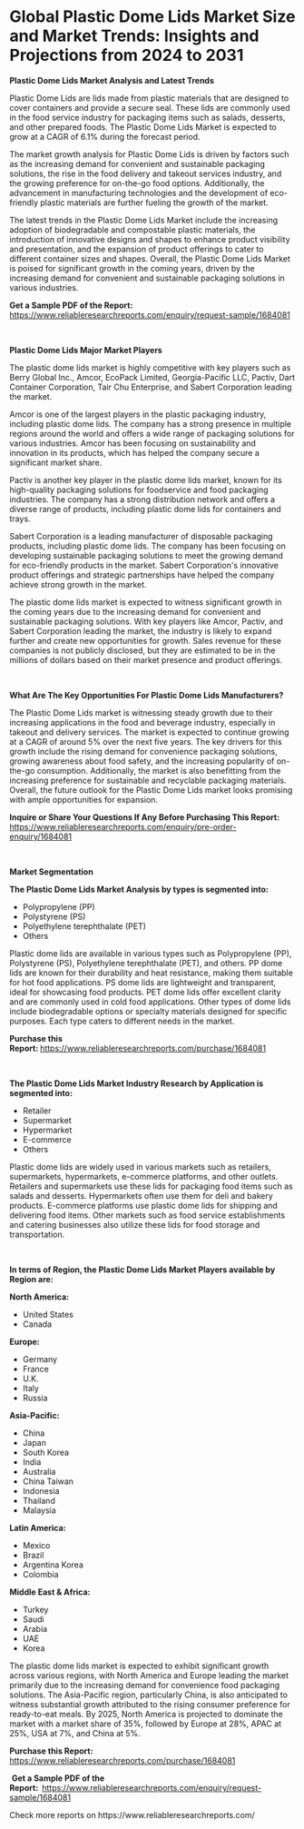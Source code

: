 <p><h1>Global Plastic Dome Lids Market Size and Market Trends: Insights and Projections from 2024 to 2031</h1></p><p><strong>Plastic Dome Lids Market Analysis and Latest Trends</strong></p>
<p><p>Plastic Dome Lids are lids made from plastic materials that are designed to cover containers and provide a secure seal. These lids are commonly used in the food service industry for packaging items such as salads, desserts, and other prepared foods. The Plastic Dome Lids Market is expected to grow at a CAGR of 6.1% during the forecast period.</p><p>The market growth analysis for Plastic Dome Lids is driven by factors such as the increasing demand for convenient and sustainable packaging solutions, the rise in the food delivery and takeout services industry, and the growing preference for on-the-go food options. Additionally, the advancement in manufacturing technologies and the development of eco-friendly plastic materials are further fueling the growth of the market.</p><p>The latest trends in the Plastic Dome Lids Market include the increasing adoption of biodegradable and compostable plastic materials, the introduction of innovative designs and shapes to enhance product visibility and presentation, and the expansion of product offerings to cater to different container sizes and shapes. Overall, the Plastic Dome Lids Market is poised for significant growth in the coming years, driven by the increasing demand for convenient and sustainable packaging solutions in various industries.</p></p>
<p><strong>Get a Sample PDF of the Report:&nbsp;</strong> <a href="https://www.reliableresearchreports.com/enquiry/request-sample/1684081">https://www.reliableresearchreports.com/enquiry/request-sample/1684081</a></p>
<p>&nbsp;</p>
<p><strong>Plastic Dome Lids Major Market Players</strong></p>
<p><p>The plastic dome lids market is highly competitive with key players such as Berry Global Inc., Amcor, EcoPack Limited, Georgia-Pacific LLC, Pactiv, Dart Container Corporation, Tair Chu Enterprise, and Sabert Corporation leading the market. </p><p>Amcor is one of the largest players in the plastic packaging industry, including plastic dome lids. The company has a strong presence in multiple regions around the world and offers a wide range of packaging solutions for various industries. Amcor has been focusing on sustainability and innovation in its products, which has helped the company secure a significant market share.</p><p>Pactiv is another key player in the plastic dome lids market, known for its high-quality packaging solutions for foodservice and food packaging industries. The company has a strong distribution network and offers a diverse range of products, including plastic dome lids for containers and trays.</p><p>Sabert Corporation is a leading manufacturer of disposable packaging products, including plastic dome lids. The company has been focusing on developing sustainable packaging solutions to meet the growing demand for eco-friendly products in the market. Sabert Corporation's innovative product offerings and strategic partnerships have helped the company achieve strong growth in the market.</p><p>The plastic dome lids market is expected to witness significant growth in the coming years due to the increasing demand for convenient and sustainable packaging solutions. With key players like Amcor, Pactiv, and Sabert Corporation leading the market, the industry is likely to expand further and create new opportunities for growth. Sales revenue for these companies is not publicly disclosed, but they are estimated to be in the millions of dollars based on their market presence and product offerings.</p></p>
<p>&nbsp;</p>
<p><strong>What Are The Key Opportunities For Plastic Dome Lids Manufacturers?</strong></p>
<p><p>The Plastic Dome Lids market is witnessing steady growth due to their increasing applications in the food and beverage industry, especially in takeout and delivery services. The market is expected to continue growing at a CAGR of around 5% over the next five years. The key drivers for this growth include the rising demand for convenience packaging solutions, growing awareness about food safety, and the increasing popularity of on-the-go consumption. Additionally, the market is also benefitting from the increasing preference for sustainable and recyclable packaging materials. Overall, the future outlook for the Plastic Dome Lids market looks promising with ample opportunities for expansion.</p></p>
<p><strong>Inquire or Share Your Questions If Any Before Purchasing This Report:</strong> <a href="https://www.reliableresearchreports.com/enquiry/pre-order-enquiry/1684081">https://www.reliableresearchreports.com/enquiry/pre-order-enquiry/1684081</a></p>
<p>&nbsp;</p>
<p><strong>Market Segmentation</strong></p>
<p><strong>The Plastic Dome Lids Market Analysis by types is segmented into:</strong></p>
<p><ul><li>Polypropylene (PP)</li><li>Polystyrene (PS)</li><li>Polyethylene terephthalate (PET)</li><li>Others</li></ul></p>
<p><p>Plastic dome lids are available in various types such as Polypropylene (PP), Polystyrene (PS), Polyethylene terephthalate (PET), and others. PP dome lids are known for their durability and heat resistance, making them suitable for hot food applications. PS dome lids are lightweight and transparent, ideal for showcasing food products. PET dome lids offer excellent clarity and are commonly used in cold food applications. Other types of dome lids include biodegradable options or specialty materials designed for specific purposes. Each type caters to different needs in the market.</p></p>
<p><strong>Purchase this Report:&nbsp;</strong><a href="https://www.reliableresearchreports.com/purchase/1684081">https://www.reliableresearchreports.com/purchase/1684081</a></p>
<p>&nbsp;</p>
<p><strong>The Plastic Dome Lids Market Industry Research by Application is segmented into:</strong></p>
<p><ul><li>Retailer</li><li>Supermarket</li><li>Hypermarket</li><li>E-commerce</li><li>Others</li></ul></p>
<p><p>Plastic dome lids are widely used in various markets such as retailers, supermarkets, hypermarkets, e-commerce platforms, and other outlets. Retailers and supermarkets use these lids for packaging food items such as salads and desserts. Hypermarkets often use them for deli and bakery products. E-commerce platforms use plastic dome lids for shipping and delivering food items. Other markets such as food service establishments and catering businesses also utilize these lids for food storage and transportation.</p></p>
<p>&nbsp;</p>
<p><strong>In terms of Region, the Plastic Dome Lids Market Players available by Region are:</strong></p>
<p>
    <p> <strong> North America: </strong>
        <ul>
            <li>United States</li>
            <li>Canada</li>
        </ul>
        </p> 
    <p> <strong> Europe: </strong>
        <ul>
            <li>Germany</li>
            <li>France</li>
            <li>U.K.</li>
            <li>Italy</li>
            <li>Russia</li>
        </ul>
        </p> 
    <p> <strong> Asia-Pacific: </strong>
        <ul>
            <li>China</li>
            <li>Japan</li>
            <li>South Korea</li>
            <li>India</li>
            <li>Australia</li>
            <li>China Taiwan</li>
            <li>Indonesia</li>
            <li>Thailand</li>
            <li>Malaysia</li>
        </ul>
        </p> 
    <p> <strong> Latin America: </strong>
        <ul>
            <li>Mexico</li>
            <li>Brazil</li>
            <li>Argentina Korea</li>
            <li>Colombia</li>
        </ul>
        </p> 
    <p> <strong> Middle East & Africa: </strong>
        <ul>
            <li>Turkey</li>
            <li>Saudi</li>
            <li>Arabia</li>
            <li>UAE</li>
            <li>Korea</li>
        </ul>
    </p>
    </p>
<p><p>The plastic dome lids market is expected to exhibit significant growth across various regions, with North America and Europe leading the market primarily due to the increasing demand for convenience food packaging solutions. The Asia-Pacific region, particularly China, is also anticipated to witness substantial growth attributed to the rising consumer preference for ready-to-eat meals. By 2025, North America is projected to dominate the market with a market share of 35%, followed by Europe at 28%, APAC at 25%, USA at 7%, and China at 5%.</p></p>
<p><strong>Purchase this Report: </strong><a href="https://www.reliableresearchreports.com/purchase/1684081">https://www.reliableresearchreports.com/purchase/1684081</a></p>
<p>&nbsp;<strong>Get a Sample PDF of the Report:&nbsp;&nbsp;</strong><a href="https://www.reliableresearchreports.com/enquiry/request-sample/1684081">https://www.reliableresearchreports.com/enquiry/request-sample/1684081</a></p>
<p><strong></strong></p>
<p>Check more reports on https://www.reliableresearchreports.com/</p>
